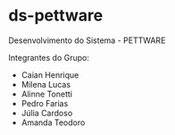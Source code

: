 # ds-pettware
Desenvolvimento do Sistema - PETTWARE

Integrantes do Grupo:
- Caian Henrique
- Milena Lucas
- Alinne Tonetti
- Pedro Farias
- Júlia Cardoso
- Amanda Teodoro
